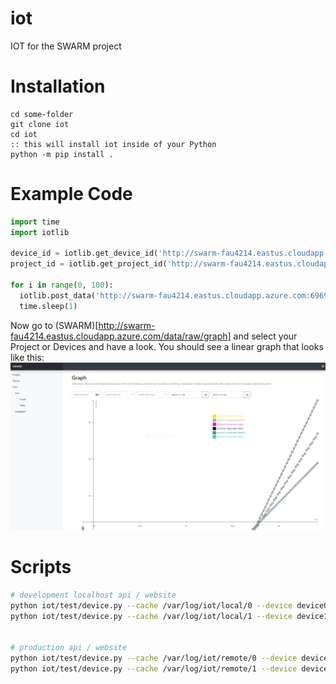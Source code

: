 # iot
IOT for the SWARM project


# Installation
```batch
cd some-folder
git clone iot
cd iot
:: this will install iot inside of your Python
python -m pip install .
```

# Example Code
```python
import time
import iotlib

device_id = iotlib.get_device_id('http://swarm-fau4214.eastus.cloudapp.azure.com:6969/api/v0/device', 'example-device', 'example', 'example-device-id', metadata=dict(testing=True, fake_data=True))
project_id = iotlib.get_project_id('http://swarm-fau4214.eastus.cloudapp.azure.com:6969/api/v0/project', 'example', 'example-project-id')

for i in range(0, 100):
  iotlib.post_data('http://swarm-fau4214.eastus.cloudapp.azure.com:6969/api/v0/raw_data', device_id, project_id, dict(supid=i + 2, hehe=i * 2, lelelele=i * 3 / 2))
  time.sleep(1)
```
Now go to (SWARM)[http://swarm-fau4214.eastus.cloudapp.azure.com/data/raw/graph] and select your Project or Devices and have a look. You should see a linear graph that looks like this: ![example-graph](./img/example.png)



# Scripts
```bash
# development localhost api / website
python iot/test/device.py --cache /var/log/iot/local/0 --device device0 --project example
python iot/test/device.py --cache /var/log/iot/local/1 --device device1 --project alternate-example


# production api / website
python iot/test/device.py --cache /var/log/iot/remote/0 --device device0 --endpoint http://swarm-fau4214.eastus.cloudapp.azure.com:6969/api/v0 --project example
python iot/test/device.py --cache /var/log/iot/remote/1 --device device1 --endpoint http://swarm-fau4214.eastus.cloudapp.azure.com:6969/api/v0 --project alternate-example
```
